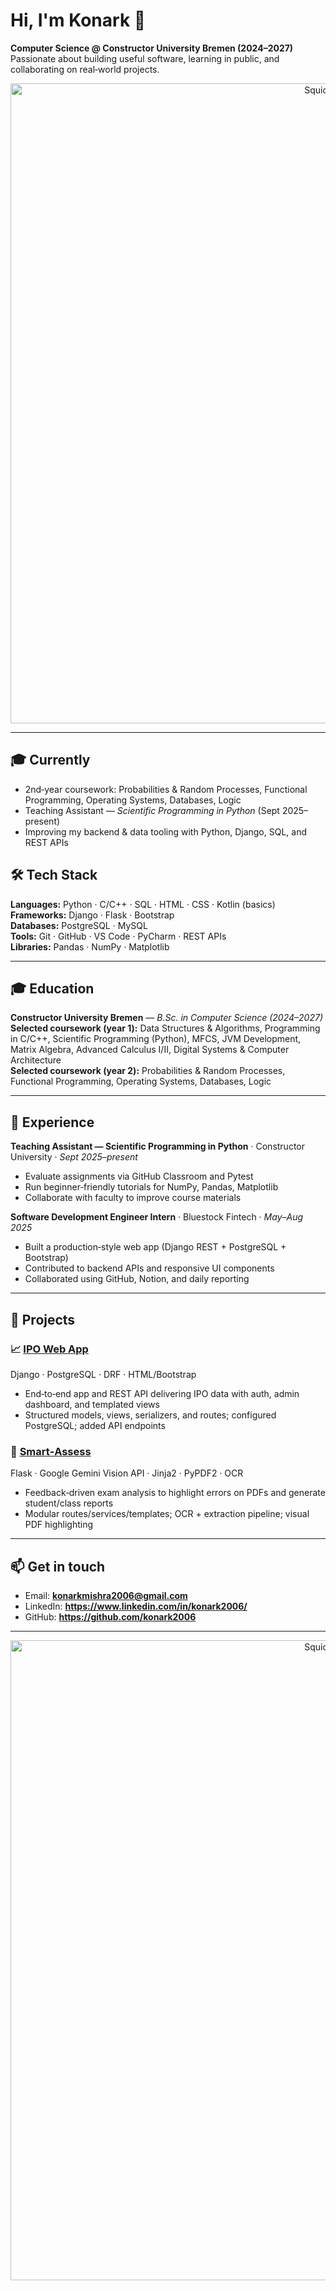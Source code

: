 # Hi, I'm Konark 👋

**Computer Science @ Constructor University Bremen (2024–2027)**  
Passionate about building useful software, learning in public, and collaborating on real‑world projects.

<p align="center">
  <img src="https://camo.githubusercontent.com/64caf9016869591bbcf79720ad78d0645d4ae11549961c8f47f9cb595838b2e3/68747470733a2f2f63646e612e61727473746174696f6e2e636f6d2f702f6173736574732f696d616765732f696d616765732f3032312f3732302f3932302f6f726967696e616c2f706978656c2d6a6566662d6d6172696f2e6769663f31353732373039343333" alt="Squidward dab" width="1024">
</p>

---

## 🎓 Currently
- 2nd‑year coursework: Probabilities & Random Processes, Functional Programming, Operating Systems, Databases, Logic
- Teaching Assistant — *Scientific Programming in Python* (Sept 2025–present)
- Improving my backend & data tooling with Python, Django, SQL, and REST APIs

## 🛠️ Tech Stack
**Languages:** Python · C/C++ · SQL · HTML · CSS · Kotlin (basics)  
**Frameworks:** Django · Flask · Bootstrap  
**Databases:** PostgreSQL · MySQL  
**Tools:** Git · GitHub · VS Code · PyCharm · REST APIs  
**Libraries:** Pandas · NumPy · Matplotlib

---

## 🎓 Education
**Constructor University Bremen** — *B.Sc. in Computer Science (2024–2027)*  
**Selected coursework (year 1):** Data Structures & Algorithms, Programming in C/C++, Scientific Programming (Python), MFCS, JVM Development, Matrix Algebra, Advanced Calculus I/II, Digital Systems & Computer Architecture  
**Selected coursework (year 2):** Probabilities & Random Processes, Functional Programming, Operating Systems, Databases, Logic

---

## 🧪 Experience
**Teaching Assistant — Scientific Programming in Python** · Constructor University · *Sept 2025–present*  
- Evaluate assignments via GitHub Classroom and Pytest  
- Run beginner‑friendly tutorials for NumPy, Pandas, Matplotlib  
- Collaborate with faculty to improve course materials

**Software Development Engineer Intern** · Bluestock Fintech · *May–Aug 2025*  
- Built a production‑style web app (Django REST + PostgreSQL + Bootstrap)  
- Contributed to backend APIs and responsive UI components  
- Collaborated using GitHub, Notion, and daily reporting

---

## 🚀 Projects
### 📈 [IPO Web App](https://github.com/konark2006/ipo-web-app)
Django · PostgreSQL · DRF · HTML/Bootstrap  
- End‑to‑end app and REST API delivering IPO data with auth, admin dashboard, and templated views
- Structured models, views, serializers, and routes; configured PostgreSQL; added API endpoints

### 📝 [Smart‑Assess](https://github.com/konark2006/Smart-Assess)
Flask · Google Gemini Vision API · Jinja2 · PyPDF2 · OCR  
- Feedback‑driven exam analysis to highlight errors on PDFs and generate student/class reports  
- Modular routes/services/templates; OCR + extraction pipeline; visual PDF highlighting


---

## 📫 Get in touch
- Email: **konarkmishra2006@gmail.com**
- LinkedIn: **https://www.linkedin.com/in/konark2006/**
- GitHub: **https://github.com/konark2006**

---

<p align="center">
  <img src="https://media0.giphy.com/media/v1.Y2lkPTZjMDliOTUybDhpYzJscXU2dzJuYXhoeGo5cTRwMHFkOWxwZGJycTVqaWl4OWFrZiZlcD12MV9zdGlja2Vyc19zZWFyY2gmY3Q9cw/xULW8l2gXuRPmsQe8U/source.gif" alt="Squidward dab" width="1024">
</p>
